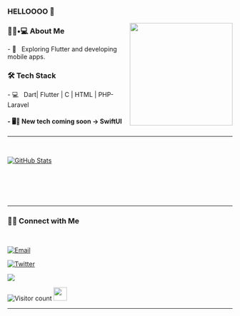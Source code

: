 ### HELLOOOO 👋

<img align='right' src="https://media.giphy.com/media/M9gbBd9nbDrOTu1Mqx/giphy.gif" width="230">

<h3> 👨🏻•💻 About Me </h3>
- 🤔 &nbsp; Exploring Flutter and developing mobile apps.

<h3>🛠 Tech Stack</h3>
- 💻 &nbsp; Dart| Flutter | C | HTML | PHP-Laravel
<h4>- 🖥📱 New tech coming soon -> SwiftUI</h4>


<hr>



<br/>

[![ GitHub Stats](https://github-readme-stats.vercel.app/api?username=aydemiromer&show_icons=true)](https://github.com/aydemiromer)

<br/>






<br><br>



<hr>



<h3> 🤝🏻 Connect with Me </h3>

<br>



<p align="center">





<a href="mailto:aydemirerdemomer@gmail.com"><img alt="Email" src="https://img.shields.io/badge/Email-aydemirerdemomer@gmail.com-blue?style=flat-square&logo=gmail"></a>

<a href="https://twitter.com/aydemireo"><img alt="Twitter" src="https://img.shields.io/badge/Twitter-aydemireo-blue?style=flat-square&logo=twitter"></a>


</p>



<img src="https://raw.githubusercontent.com/aydemiromer/aydemiromer/output/github-contribution-grid-snake.svg" />

![Visitor count](https://visitor-badge.laobi.icu/badge?page_id=aydemiromer.aydemiromer)   <img src="https://media.giphy.com/media/dxn6fRlTIShoeBr69N/giphy.gif" width="30">





<hr>


